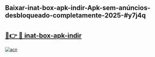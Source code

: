 ## Baixar-inat-box-apk-indir-Apk-sem-anúncios-desbloqueado-completamente-2025-#y7j4q

# <h2><a href="https://ainizakaria.my?title=inat-box-apk-indir&ref=20M">🔗👉 🔴 inat-box-apk-indir</a></h2>

[![acn](https://github.com/user-attachments/assets/0f9c940e-d8b0-45ae-aac7-cd30a18b3e1c)](https://ainizakaria.my?title=inat-box-apk-indir&ref=20M)

